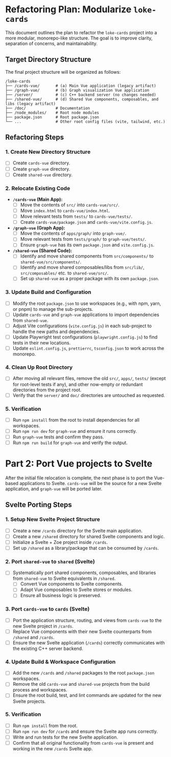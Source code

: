 # Refactoring Plan: Modularize `loke-cards`

This document outlines the plan to refactor the `loke-cards` project into a more modular, monorepo-like structure. The goal is to improve clarity, separation of concerns, and maintainability.

## Target Directory Structure

The final project structure will be organized as follows:

```
/loke-cards
├── /cards-vue/       # (a) Main Vue application (legacy artifact)
├── /graph-vue/       # (b) Graph visualization Vue application
├── /server/          # (c) C++ backend server (no changes needed)
├── /shared-vue/      # (d) Shared Vue components, composables, and libs (legacy artifact)
├── /doc/             # Documentation
├── /node_modules/    # Root node modules
├── package.json      # Root package.json
└── ...               # Other root config files (vite, tailwind, etc.)
```

## Refactoring Steps

### 1. Create New Directory Structure

*   [ ] Create `cards-vue` directory.
*   [ ] Create `graph-vue` directory.
*   [ ] Create `shared-vue` directory.

### 2. Relocate Existing Code

*   **`/cards-vue` (Main App):**
    *   [ ] Move the contents of `src/` into `cards-vue/src/`.
    *   [ ] Move `index.html` to `cards-vue/index.html`.
    *   [ ] Move relevant tests from `tests/` to `cards-vue/tests/`.
    *   [ ] Create `cards-vue/package.json` and `cards-vue/vite.config.js`.

*   **`/graph-vue` (Graph App):**
    *   [ ] Move the contents of `apps/graph/` into `graph-vue/`.
    *   [ ] Move relevant tests from `tests/graph/` to `graph-vue/tests/`.
    *   [ ] Ensure `graph-vue` has its own `package.json` and `vite.config.js`.

*   **`/shared-vue` (Shared Code):**
    *   [ ] Identify and move shared components from `src/components/` to `shared-vue/src/components/`.
    *   [ ] Identify and move shared composables/libs from `src/lib/`, `src/composables/` etc. to `shared-vue/src/`.
    *   [ ] Set up `shared-vue` as a proper package with its own `package.json`.

### 3. Update Build and Configuration

*   [ ] Modify the root `package.json` to use workspaces (e.g., with npm, yarn, or pnpm) to manage the sub-projects.
*   [ ] Update `cards-vue` and `graph-vue` applications to import dependencies from `shared-vue`.
*   [ ] Adjust Vite configurations (`vite.config.js`) in each sub-project to handle the new paths and dependencies.
*   [ ] Update Playwright test configurations (`playwright.config.js`) to find tests in their new locations.
*   [ ] Update `eslint.config.js`, `prettierrc`, `tsconfig.json` to work across the monorepo.

### 4. Clean Up Root Directory

*   [ ] After moving all relevant files, remove the old `src/`, `apps/`, `tests/` (except for root-level tests if any), and other now-empty or redundant directories from the project root.
*   [ ] Verify that the `server/` and `doc/` directories are untouched as requested.

### 5. Verification

*   [ ] Run `npm install` from the root to install dependencies for all workspaces.
*   [ ] Run `npm run dev` for `graph-vue` and ensure it runs correctly.
*   [ ] Run `graph-vue` tests and confirm they pass.
*   [ ] Run `npm run build` for `graph-vue` and verify the output.

# Part 2: Port Vue projects to Svelte

After the initial file relocation is complete, the next phase is to port the Vue-based applications to Svelte. `cards-vue` will be the source for a new Svelte application, and `graph-vue` will be ported later.

## Svelte Porting Steps

### 1. Setup New Svelte Project Structure

*   [ ] Create a new `/cards` directory for the Svelte main application.
*   [ ] Create a new `/shared` directory for shared Svelte components and logic.
*   [ ] Initialize a Svelte + Zoe project inside `/cards`.
*   [ ] Set up `/shared` as a library/package that can be consumed by `/cards`.

### 2. Port `shared-vue` to `shared` (Svelte)

*   [ ] Systematically port shared components, composables, and libraries from `shared-vue` to Svelte equivalents in `/shared`.
    *   [ ] Convert Vue components to Svelte components.
    *   [ ] Adapt Vue composables to Svelte stores or modules.
    *   [ ] Ensure all business logic is preserved.

### 3. Port `cards-vue` to `cards` (Svelte)

*   [ ] Port the application structure, routing, and views from `cards-vue` to the new Svelte project in `/cards`.
*   [ ] Replace Vue components with their new Svelte counterparts from `/shared` and `/cards`.
*   [ ] Ensure the new Svelte application (`/cards`) correctly communicates with the existing C++ server backend.

### 4. Update Build & Workspace Configuration

*   [ ] Add the new `/cards` and `/shared` packages to the root `package.json` workspaces.
*   [ ] Remove the old `cards-vue` and `shared-vue` projects from the build process and workspaces.
*   [ ] Ensure the root build, test, and lint commands are updated for the new Svelte projects.

### 5. Verification

*   [ ] Run `npm install` from the root.
*   [ ] Run `npm run dev` for `/cards` and ensure the Svelte app runs correctly.
*   [ ] Write and run tests for the new Svelte application.
*   [ ] Confirm that all original functionality from `cards-vue` is present and working in the new `/cards` Svelte app.
